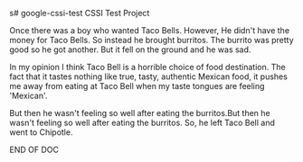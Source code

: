 s# google-cssi-test
CSSI Test Project

Once there was a boy who wanted Taco Bells.
However, He didn't have the money for Taco Bells.
So instead he brought burritos.
The burrito was pretty good so he got another.
But it fell on the ground and he was sad.




In my opinion I think Taco Bell is a horrible choice of food destination. The fact that it tastes nothing like true, tasty, authentic Mexican food, it pushes me away from eating at Taco Bell when my taste tongues are feeling 'Mexican'.

But then he wasn't feeling so well after eating the burritos.But then he wasn't feeling so well after eating the burritos.
So, he left Taco Bell and went to Chipotle.


END OF DOC
